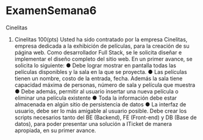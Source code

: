 # ExamenSemana6
Cinelitas
1. Cinelitas 100(pts)
Usted ha sido contratado por la empresa Cinelitas, empresa dedicada a la exhibición de
películas, para la creación de su página web. Como desarrollador Full Stack, se le solicita diseñar e
implementar el diseño completo del sitio web. En un primer avance, se solicita lo siguiente:
● Debe lograr mostrar en pantalla todas las películas disponibles y la sala en la que se
proyecta.
● Las películas tienen un nombre, costo de la entrada, fecha. Además la sala tiene capacidad
máxima de personas, número de sala y película que muestra
● Debe además, permitir al usuario insertar una nueva película o eliminar una película
existente
● Toda la información debe estar almacenada en algún sitio de persistencia de datos
● La interfaz de usuario, debe ser lo más amigable al usuario posible.
Debe crear los scripts necesarios tanto del BE (Backend), FE (Front-end) y DB (Base de datos), para
poder presentar una solución a ITicket de manera apropiada, en su primer avance.
